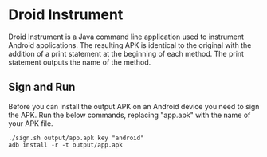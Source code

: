 # Droid Instrument #

Droid Instrument is a Java command line application used to instrument Android applications. The resulting APK is
identical to the original with the addition of a print statement at the beginning of each method. The print statement 
outputs the name of the method. 

## Sign and Run ##

Before you can install the output APK on an Android device you need to sign the APK. Run the below commands, replacing 
"app.apk" with the name of your APK file.

```
./sign.sh output/app.apk key "android"
adb install -r -t output/app.apk
```